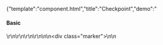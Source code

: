{"template":"component.html","title":"Checkpoint","demo":"<h4>Basic</h4>\r\n\r\n<!-- START: FIRSTDEMO -->\r\n\r\n<style>\n\t.spacer { margin: 300px 0; border: 1px solid #eee; border-radius: 3px; height: 202px; margin: 300px auto; width: 302px; }\n\t.checkpoint { background: #00bcd4; border-radius: 3px; color: #fff; height: 200px; line-height: 200px; margin: 0 auto; text-align: center; width: 300px; }\n\n\t.marker {\n\t\tposition: fixed;\n\t\ttop: 50%;\n\t\tleft: 0;\n\n\t\twidth: 100%;\n\t\theight: 1px;\n\n\t\tbackground: red;\n\t\topacity: 0.2;\n\t}\n</style>\n\n<div class=\"marker\"></div>\n\n<script>\n$(document).ready(function() {\n\t$(\".checkpoint\").on(\"activate.checkpoint\", function() {\n\t\tconsole.log(\"activate\", this);\n\t}).on(\"deactivate.checkpoint\", function() {\n\t\tconsole.log(\"deactivate\", this);\n\t});\n\n\t$(\".demo-checkpoint\").checkpoint({\n\t\t// offset: -50,\n\t\treverse: true,\n\t\tanchor: 'middle'\n\t});\n});\n</script>\n\r\n<!-- <div class=\"demo_container\">\n\t<div class=\"demo_example\"> -->\n\t<div style=\"spacer\">\n\t\t<div class=\"checkpoint demo-checkpoint\" data-checkpoint-options='{\"offset\":-200,\"anchor\":\"top\"}' data-checkpoint-animation=\"fade-up\">Target</div>\n\t</div>\n\t<div class=\"spacer\">\n\t\t<div class=\"checkpoint demo-checkpoint\" data-checkpoint-options='{\"offset\":0,\"anchor\":\"middle\"}' data-checkpoint-animation=\"fade-up\">Target</div>\n\t</div>\n\t<div class=\"spacer\">\n\t\t<div class=\"checkpoint demo-checkpoint\" data-checkpoint-options='{\"offset\":200,\"anchor\":\"bottom\"}' data-checkpoint-animation=\"fade-up\">Target</div>\n\t</div>\n\n\t<!-- FADE -->\n\n\t<div class=\"spacer\">\n\t\t<div class=\"checkpoint demo-checkpoint\" data-checkpoint-animation=\"fade-up\">Fade Up</div>\n\t</div>\n\t<div class=\"spacer\">\n\t\t<div class=\"checkpoint demo-checkpoint\" data-checkpoint-animation=\"fade-down\">Fade Down</div>\n\t</div>\n\t<div class=\"spacer\">\n\t\t<div class=\"checkpoint demo-checkpoint\" data-checkpoint-animation=\"fade-left\">Fade Left</div>\n\t</div>\n\t<div class=\"spacer\">\n\t\t<div class=\"checkpoint demo-checkpoint\" data-checkpoint-animation=\"fade-right\">Fade Right</div>\n\t</div>\n\n\t<!-- ZOOM IN -->\n\n\t<div class=\"spacer\">\n\t\t<div class=\"checkpoint demo-checkpoint\" data-checkpoint-animation=\"zoom-in\">Zoom In</div>\n\t</div>\n\t<div class=\"spacer\">\n\t\t<div class=\"checkpoint demo-checkpoint\" data-checkpoint-animation=\"zoom-in-up\">Zoom In Up</div>\n\t</div>\n\t<div class=\"spacer\">\n\t\t<div class=\"checkpoint demo-checkpoint\" data-checkpoint-animation=\"zoom-in-down\">Zoom In Down</div>\n\t</div>\n\t<div class=\"spacer\">\n\t\t<div class=\"checkpoint demo-checkpoint\" data-checkpoint-animation=\"zoom-in-left\">Zoom In Left</div>\n\t</div>\n\t<div class=\"spacer\">\n\t\t<div class=\"checkpoint demo-checkpoint\" data-checkpoint-animation=\"zoom-in-right\">Zoom In Right</div>\n\t</div>\n\n\t<!-- ZOOM OUT -->\n\n\t<div class=\"spacer\">\n\t\t<div class=\"checkpoint demo-checkpoint\" data-checkpoint-animation=\"zoom-out\">Zoom Out</div>\n\t</div>\n\t<div class=\"spacer\">\n\t\t<div class=\"checkpoint demo-checkpoint\" data-checkpoint-animation=\"zoom-out-up\">Zoom Out Up</div>\n\t</div>\n\t<div class=\"spacer\">\n\t\t<div class=\"checkpoint demo-checkpoint\" data-checkpoint-animation=\"zoom-out-down\">Zoom Out Down</div>\n\t</div>\n\t<div class=\"spacer\">\n\t\t<div class=\"checkpoint demo-checkpoint\" data-checkpoint-animation=\"zoom-out-left\">Zoom Out Left</div>\n\t</div>\n\t<div class=\"spacer\">\n\t\t<div class=\"checkpoint demo-checkpoint\" data-checkpoint-animation=\"zoom-out-right\">Zoom Out Right</div>\n\t</div>\n\n\t<!-- FLIP -->\n\n\t<div class=\"spacer\">\n\t\t<div class=\"checkpoint demo-checkpoint\" data-checkpoint-animation=\"flip-up\">Flip Up</div>\n\t</div>\n\t<div class=\"spacer\">\n\t\t<div class=\"checkpoint demo-checkpoint\" data-checkpoint-animation=\"flip-down\">Flip Down</div>\n\t</div>\n\t<div class=\"spacer\">\n\t\t<div class=\"checkpoint demo-checkpoint\" data-checkpoint-animation=\"flip-left\">Flip Left</div>\n\t</div>\n\t<div class=\"spacer\">\n\t\t<div class=\"checkpoint demo-checkpoint\" data-checkpoint-animation=\"flip-right\">Flip Right</div>\n\t</div>\n\n\t<!-- </div>\r\n\t<div class=\"demo_code\"> -->\r\n\t\t<pre><code class=\"language-html\">&lt;div class=&quot;checkpoint&quot;&gt;Target&lt;/div&gt;</code></pre>\r\n\t\t<pre><code class=\"language-javascript\">$(\".checkpoint\").checkpoint({\n\toffset: 50\n});</code></pre>\r\n\t<!-- </div>\r\n</div> -->\n\r\n<!-- END: FIRSTDEMO -->\n","asset_root":"../","year":2017}

 #Checkpoint Demo
<p class="back_link"><a href="https://formstone.it/components/checkpoint">View Documentation</a></p>